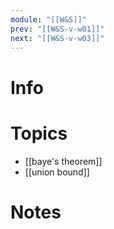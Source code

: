 ```yaml
---
module: "[[W&S]]"
prev: "[[W&S-v-w01]]"
next: "[[W&S-v-w03]]"
---
```

# Info


# Topics
- [[baye's theorem]]
- [[union bound]]

# Notes

